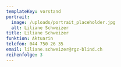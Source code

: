 ```yaml
---
templateKey: vorstand
portrait:
  image: /uploads/portrait_placeholder.jpg
  alt: Liliane Schweizer
title: Liliane Schweizer
funktion: Aktuarin
telefon: 044 750 26 35
email: liliane.schweizer@rgz-blind.ch
reihenfolge: 3
---
```

